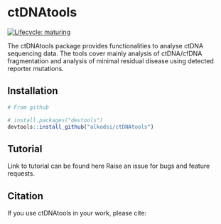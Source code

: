 
# ctDNAtools

<!-- badges: start -->
[![Lifecycle: maturing](https://img.shields.io/badge/lifecycle-maturing-blue.svg)](https://www.tidyverse.org/lifecycle/#maturing)
<!-- badges: end -->

The ctDNAtools package provides functionalities to analyse ctDNA sequencing data. The tools cover mainly analysis of ctDNA/cfDNA fragmentation and analysis of minimal residual disease using detected reporter mutations.

## Installation


``` r
# From github

# install.packages("devtools")
devtools::install_github("alkodsi/ctDNAtools")
```

## Tutorial

Link to tutorial can be found here
Raise an issue for bugs and feature requests.

## Citation

If you use ctDNAtools in your work, please cite:
